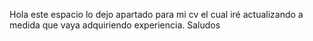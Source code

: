 Hola este espacio lo dejo apartado para mi cv el cual iré actualizando a medida que vaya adquiriendo experiencia. 
Saludos 
